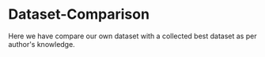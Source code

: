 # Dataset-Comparison
Here we have compare our own dataset with a collected best dataset as per author's knowledge.
